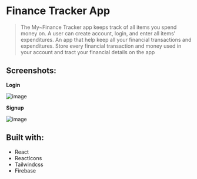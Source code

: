 # Finance Tracker App

> The My~Finance Tracker app keeps track of all items you spend money on. A user can create account, login, and enter all items' expenditures.
> An app that help keep all your financial transactions and expenditures. Store every financial transaction and money used in your account and tract your financial details on the app

## Screenshots:

**Login**

![image](https://user-images.githubusercontent.com/50941074/161415218-d14abe50-1873-418a-806c-b4e189b98432.png)

**Signup**

![image](https://user-images.githubusercontent.com/50941074/161415233-ab576ab4-ee11-44b6-9db2-1071c14606ce.png)

## Built with:

- React
- ReactIcons
- Tailwindcss
- Firebase
